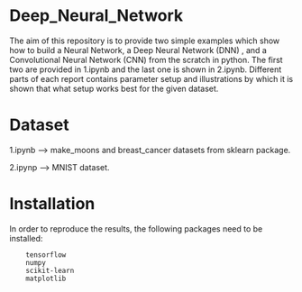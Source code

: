 # Deep_Neural_Network
The aim of this repository is to provide two simple examples which show how to build a Neural Network, a Deep Neural Network (DNN) , and a Convolutional Neural Network (CNN) from the scratch in python. The first two are provided in 1.ipynb and the last one is shown in 2.ipynb. 
Different parts of each report contains parameter setup and illustrations by which it is shown that what setup works best for the given dataset.

# Dataset
1.ipynb --> make_moons and breast_cancer datasets from sklearn package.

2.ipynp --> MNIST dataset.

# Installation
In order to reproduce the results, the following packages need to be installed:

        tensorflow
        numpy
        scikit-learn
        matplotlib
